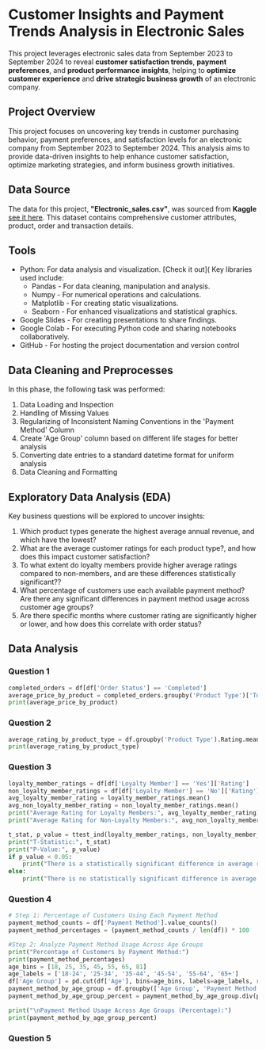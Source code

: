 # Customer Insights and Payment Trends Analysis in Electronic Sales

This project leverages electronic sales data from September 2023 to September 2024 to reveal **customer satisfaction trends**, **payment preferences**, and **product performance insights**, helping to **optimize customer experience** and **drive strategic business growth** of an electronic company.

## Project Overview

This project focuses on uncovering key trends in customer purchasing behavior, payment preferences, and satisfaction levels for an electronic company from September 2023 to September 2024. This analysis aims to provide data-driven insights to help enhance customer satisfaction, optimize marketing strategies, and inform business growth initiatives.

## Data Source

The data for this project, **"Electronic_sales.csv"**, was sourced from **Kaggle** [see it here](https://www.kaggle.com/datasets/cameronseamons/electronic-sales-sep2023-sep2024). 
This dataset contains comprehensive customer attributes, product, order and transaction details.

## Tools
- Python: For data analysis and visualization. [Check it out](
      Key libraries used include:
    - Pandas - For data cleaning, manipulation and analysis.
    - Numpy -  For numerical operations and calculations.
    - Matplotlib - For creating static visualizations.
    - Seaborn - For enhanced visualizations and statistical graphics.
- Google Slides -  For creating presentations to share findings.
- Google Colab - For executing Python code and sharing notebooks collaboratively.
- GitHub - For hosting the project documentation and version control

## Data Cleaning and Preprocesses
In this phase, the following task was performed:
1. Data Loading and Inspection
2. Handling of  Missing Values
3. Regularizing of Inconsistent Naming Conventions in the 'Payment Method' Column
4. Create 'Age Group' column based on different life stages for better analysis
5. Converting date entries to a standard datetime format for uniform analysis
6. Data Cleaning and Formatting

## Exploratory Data Analysis (EDA)
Key business questions will be explored to uncover insights:
1. Which product types generate the highest average annual revenue, and which have the lowest?
2. What are the average customer ratings for each product type?, and how does this impact customer satisfaction?
3. To what extent do loyalty members provide higher average ratings compared to non-members, and are these differences statistically significant??
4. What percentage of customers use each available payment method? Are there any significant differences in payment method usage across customer age groups?
5. Are there specific months where customer rating are significantly higher or lower, and how does this correlate with order status?

## Data Analysis
### Question 1

```python
completed_orders = df[df['Order Status'] == 'Completed']
average_price_by_product = completed_orders.groupby('Product Type')['Total Price'].mean()
print(average_price_by_product)
```
### Question 2

```python
average_rating_by_product_type = df.groupby('Product Type').Rating.mean()
print(average_rating_by_product_type)
```
### Question 3

```python
loyalty_member_ratings = df[df['Loyalty Member'] == 'Yes']['Rating']
non_loyalty_member_ratings = df[df['Loyalty Member'] == 'No']['Rating']
avg_loyalty_member_rating = loyalty_member_ratings.mean()
avg_non_loyalty_member_rating = non_loyalty_member_ratings.mean()
print("Average Rating for Loyalty Members:", avg_loyalty_member_rating)
print("Average Rating for Non-Loyalty Members:", avg_non_loyalty_member_rating)

t_stat, p_value = ttest_ind(loyalty_member_ratings, non_loyalty_member_ratings, equal_var=False)
print("T-Statistic:", t_stat)
print("P-Value:", p_value)
if p_value < 0.05:
    print("There is a statistically significant difference in average ratings between loyalty members and non-members.")
else:
    print("There is no statistically significant difference in average ratings between loyalty members and non-members.")
```
### Question 4

```python
# Step 1: Percentage of Customers Using Each Payment Method
payment_method_counts = df['Payment Method'].value_counts()
payment_method_percentages = (payment_method_counts / len(df)) * 100

#Step 2: Analyze Payment Method Usage Across Age Groups
print("Percentage of Customers by Payment Method:")
print(payment_method_percentages)
age_bins = [18, 25, 35, 45, 55, 65, 81]
age_labels = ['18-24', '25-34', '35-44', '45-54', '55-64', '65+']
df['Age Group'] = pd.cut(df['Age'], bins=age_bins, labels=age_labels, right=False)
payment_method_by_age_group = df.groupby(['Age Group', 'Payment Method']).size().unstack().fillna(0)
payment_method_by_age_group_percent = payment_method_by_age_group.div(payment_method_by_age_group.sum(axis=1), axis=0) * 100

print("\nPayment Method Usage Across Age Groups (Percentage):")
print(payment_method_by_age_group_percent)
```
### Question 5

```python


